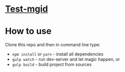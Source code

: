 # <a href="https://yuriihavryliuk.github.io/test-mgid/docs">Test-mgid</a>

# How to use

Clone this repo and then in command line type:

* `npm install` or `yarn` - install all dependencies
* `gulp watch` - run dev-server and let magic happen, or
* `gulp build` - build project from sources
